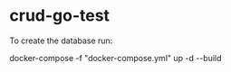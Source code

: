 # crud-go-test

To create the database run: 

  docker-compose -f "docker-compose.yml" up -d --build